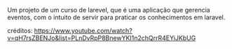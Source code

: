 Um projeto de um curso de larevel, que é uma aplicação que gerencia eventos, com o intuito de servir para praticar os conhecimentos em laravel.

créditos: https://www.youtube.com/watch?v=qH7rsZBENJo&list=PLnDvRpP8BnewYKI1n2chQrrR4EYiJKbUG